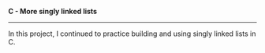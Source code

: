    <strong>C - More singly linked lists</strong><p>
   <hr>
    In this project, I continued to practice building and using singly linked lists in C.
